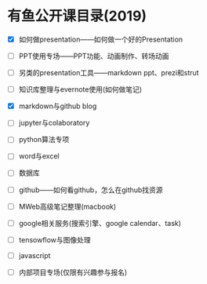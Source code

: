 # 有鱼公开课目录(2019)

* [x] 如何做presentation——如何做一个好的Presentation
* [ ] PPT使用专场——PPT功能、动画制作、转场动画
* [ ] 另类的presentation工具——markdown ppt、prezi和strut
* [ ] 知识库整理与evernote使用(如何做笔记)
* [x] markdown与github blog
* [ ] jupyter与colaboratory
* [ ] python算法专项
* [ ] word与excel
* [ ] 数据库
* [ ] github——如何看github，怎么在github找资源
* [ ] MWeb高级笔记整理(macbook)
* [ ] google相关服务(搜索引擎、google calendar、task)
* [ ] tensowflow与图像处理
* [ ] javascript
* [ ] 内部项目专场(仅限有兴趣参与报名)

